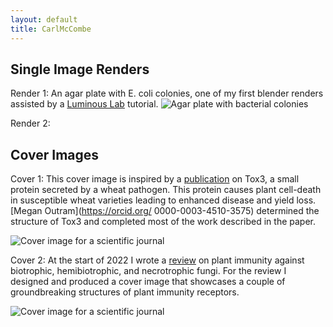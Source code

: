 ```yaml
---
layout: default
title: CarlMcCombe
---
```


## Single Image Renders

Render 1: An agar plate with E. coli colonies, one of my first blender renders assisted by a [Luminous Lab](https://www.youtube.com/c/LuminousLab) tutorial.
![Agar plate with bacterial colonies](/assets/images/agar_plate.png)

Render 2:

## Cover Images 

Cover 1: This cover image is inspired by a [publication](https://doi.org/10.1111/nph.17516) on Tox3, a small protein secreted by a wheat pathogen. This protein causes plant cell-death in susceptible wheat varieties leading to enhanced disease and yield loss. [Megan Outram](https://orcid.org/
0000-0003-4510-3575) determined the structure of Tox3 and completed most of the work described in the paper.

![Cover image for a scientific journal](/assets/images/Tox3_cover.png)

Cover 2: At the start of 2022 I wrote a [review](https://portlandpress.com/essaysbiochem/article/66/5/581/231321/Molecular-plant-immunity-against-biotrophic) on plant immunity against biotrophic, hemibiotrophic, and necrotrophic fungi. For the review I designed and produced a cover image that showcases a couple of groundbreaking structures of plant immunity receptors.

![Cover image for a scientific journal](/assets/images/review_cover.png) 	

